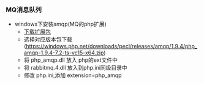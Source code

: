 ### MQ消息队列

* windows下安装amqp(MQ的php扩展)
    * [下载扩展包](https://pecl.php.net/package/amqp)
    * 选择对应版本包下载  (https://windows.php.net/downloads/pecl/releases/amqp/1.9.4/php_amqp-1.9.4-7.2-ts-vc15-x64.zip)
    * 将 php_amqp.dll 放入 php的ext文件中
    * 将 rabbitmq.4.dll 放入到php.ini同级目录中
    * 修改 php.ini,添加  extension=php_amqp
